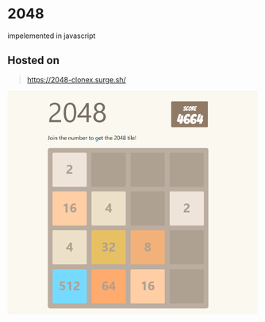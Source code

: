 # 2048
impelemented in javascript

## Hosted on

> https://2048-clonex.surge.sh/

![2048 game](https://github.com/konstantinsteinmiller/2048/blob/master/public/2048-game.png)
